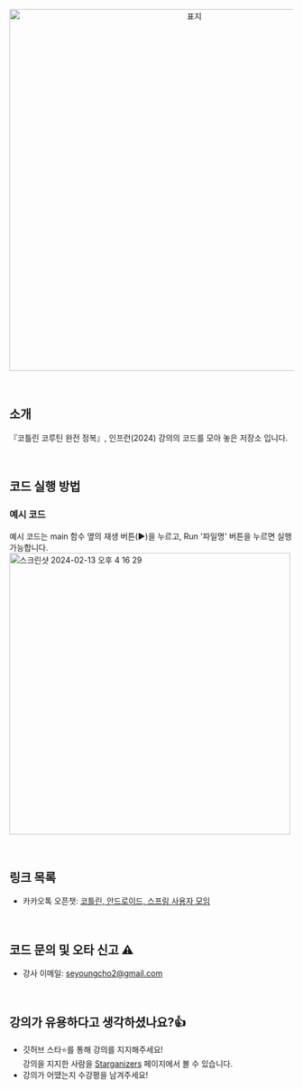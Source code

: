 <p align="center">
  <img width="640" alt="표지" src="https://github.com/user-attachments/assets/642717cc-265f-4ee8-9cbe-536911bb3684">
</p>

<br>

## 소개
『코틀린 코루틴 완전 정복』, 인프런(2024) 강의의 코드를 모아 놓은 저장소 입니다.

<br>

## 코드 실행 방법
### 예시 코드
예시 코드는 main 함수 옆의 재생 버튼(►)을 누르고, Run '파일명' 버튼을 누르면 실행 가능합니다. <br>
<img width="498" alt="스크린샷 2024-02-13 오후 4 16 29" src="https://github.com/seyoungcho2/coroutinesbook/assets/59521473/4cf86a51-dbb4-4daf-ab65-f425ae01f244">

<br>

## 링크 목록
- 카카오톡 오픈챗: [코틀린, 안드로이드, 스프링 사용자 모임](https://open.kakao.com/o/gAmC7aVd)

<br>

## 코드 문의 및 오타 신고 ⚠️
- 강사 이메일: seyoungcho2@gmail.com

<br>

## 강의가 유용하다고 생각하셨나요?👍
- 깃허브 스타⭐를 통해 강의를 지지해주세요!<br>강의을 지지한 사람을 [Starganizers](https://github.com/seyoungcho2/coroutinelecture/stargazers) 페이지에서 볼 수 있습니다.
- 강의가 어땠는지 수강평을 남겨주세요!
